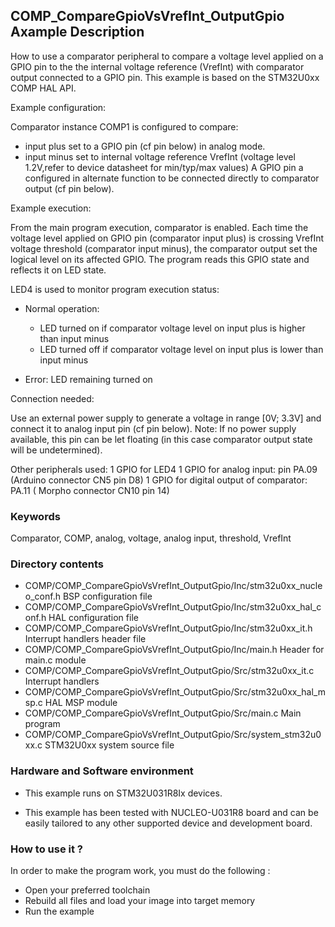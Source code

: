 ## <b>COMP_CompareGpioVsVrefInt_OutputGpio Axample Description</b>

How to use a comparator peripheral to compare a voltage level applied on
a GPIO pin to the the internal voltage reference (VrefInt)
with comparator output connected to a GPIO pin.
This example is based on the STM32U0xx COMP HAL API.

Example configuration:

Comparator instance COMP1 is configured to compare:

- input plus set to a GPIO pin (cf pin below) in analog mode.
- input minus set to internal voltage reference VrefInt (voltage level 1.2V,refer to device datasheet for min/typ/max values)
A GPIO pin a configured in alternate function to be connected directly to comparator output (cf pin below).

Example execution:

From the main program execution, comparator is enabled.
Each time the voltage level applied on GPIO pin (comparator input plus) 
is crossing VrefInt voltage threshold (comparator input minus),
the comparator output set the logical level on its affected GPIO.
The program reads this GPIO state and reflects it on LED state.

LED4 is used to monitor program execution status:

- Normal operation:

  - LED turned on if comparator voltage level on input plus is higher than input minus
  - LED turned off if comparator voltage level on input plus is lower than input minus

- Error: LED remaining turned on

Connection needed:

Use an external power supply to generate a voltage in range [0V; 3.3V]
and connect it to analog input pin (cf pin below).
Note: If no power supply available, this pin can be let floating (in this case
      comparator output state will be undetermined).

Other peripherals used:
  1 GPIO for LED4
  1 GPIO for analog input: pin PA.09 (Arduino connector CN5 pin D8)
  1 GPIO for digital output of comparator: PA.11 ( Morpho connector CN10 pin 14)

### <b>Keywords</b>

Comparator, COMP, analog, voltage, analog input, threshold, VrefInt

### <b>Directory contents</b>

  - COMP/COMP_CompareGpioVsVrefInt_OutputGpio/Inc/stm32u0xx_nucleo_conf.h     BSP configuration file
  - COMP/COMP_CompareGpioVsVrefInt_OutputGpio/Inc/stm32u0xx_hal_conf.h    HAL configuration file
  - COMP/COMP_CompareGpioVsVrefInt_OutputGpio/Inc/stm32u0xx_it.h          Interrupt handlers header file
  - COMP/COMP_CompareGpioVsVrefInt_OutputGpio/Inc/main.h                  Header for main.c module
  - COMP/COMP_CompareGpioVsVrefInt_OutputGpio/Src/stm32u0xx_it.c          Interrupt handlers
  - COMP/COMP_CompareGpioVsVrefInt_OutputGpio/Src/stm32u0xx_hal_msp.c     HAL MSP module
  - COMP/COMP_CompareGpioVsVrefInt_OutputGpio/Src/main.c                  Main program
  - COMP/COMP_CompareGpioVsVrefInt_OutputGpio/Src/system_stm32u0xx.c      STM32U0xx system source file


### <b>Hardware and Software environment</b>


  - This example runs on STM32U031R8Ix devices.
    
  - This example has been tested with NUCLEO-U031R8 board and can be
    easily tailored to any other supported device and development board.


### <b>How to use it ?</b>

In order to make the program work, you must do the following :

 - Open your preferred toolchain
 - Rebuild all files and load your image into target memory
 - Run the example
